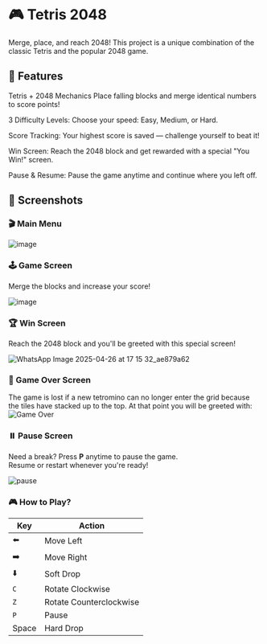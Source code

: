 # 🎮 Tetris 2048
Merge, place, and reach 2048!
This project is a unique combination of the classic Tetris and the popular 2048 game.

## 🚀 Features
Tetris + 2048 Mechanics
Place falling blocks and merge identical numbers to score points!

3 Difficulty Levels:
Choose your speed: Easy, Medium, or Hard.

Score Tracking:
Your highest score is saved — challenge yourself to beat it!

Win Screen:
Reach the 2048 block and get rewarded with a special "You Win!" screen.

Pause & Resume:
Pause the game anytime and continue where you left off.


## 📸 Screenshots

### 🎬 Main Menu

![image](https://github.com/user-attachments/assets/3b582668-58c1-42da-9be5-5d5cf199ed9f)


### 🕹️ Game Screen

Merge the blocks and increase your score!

![image](https://github.com/user-attachments/assets/be9c74d5-82e7-455c-bbb7-4cc30f05c973)

### 🏆 Win Screen

Reach the 2048 block and you'll be greeted with this special screen!

![WhatsApp Image 2025-04-26 at 17 15 32_ae879a62](https://github.com/user-attachments/assets/a0fa7407-1bd3-4e12-8e44-f056207391fc)

### 👾 Game Over Screen

The game is lost if a new tetromino can no longer enter the grid because the tiles have stacked up to the top.
At that point you will be greeted with:
![Game Over](<Screenshot 2025-04-26 202225.png>)

### ⏸️ Pause Screen  

Need a break? Press **P** anytime to pause the game.  
Resume or restart whenever you're ready!

![pause](https://github.com/user-attachments/assets/18479f72-28c7-463c-8acf-6424244460f1)

### 🎮 How to Play?

| Key   | Action               |
|-------|----------------------|
| ⬅️    | Move Left            |
| ➡️    | Move Right           |
| ⬇️    | Soft Drop            |
| `C`   | Rotate Clockwise     |
| `Z`   | Rotate Counterclockwise |
| `P`   | Pause                |
| Space | Hard Drop            |

